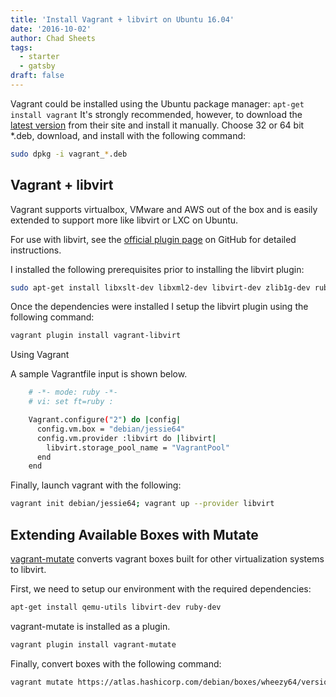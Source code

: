 ```yaml
---
title: 'Install Vagrant + libvirt on Ubuntu 16.04'
date: '2016-10-02'
author: Chad Sheets
tags:
  - starter
  - gatsby
draft: false
---
```


Vagrant could be installed using the Ubuntu package manager: `apt-get install vagrant` It's strongly recommended, however, to download the
[latest version](https://www.vagrantup.com/downloads.html) from their site and install it manually. Choose 32 or 64 bit \*.deb, download, and install with the following command:

```bash
sudo dpkg -i vagrant_*.deb
```

## Vagrant + libvirt

Vagrant supports virtualbox, VMware and AWS out of the box and is easily extended to support more like libvirt or LXC on Ubuntu.

For use with libvirt, see the [official plugin page](https://github.com/vagrant-libvirt/vagrant-libvirt) on GitHub for detailed instructions.

I installed the following prerequisites prior to installing the libvirt plugin:

```bash
sudo apt-get install libxslt-dev libxml2-dev libvirt-dev zlib1g-dev ruby-dev
```

Once the dependencies were installed I setup the libvirt plugin using the following command:

```bash
vagrant plugin install vagrant-libvirt
```

Using Vagrant

A sample Vagrantfile input is shown below.

```bash
    # -*- mode: ruby -*-
    # vi: set ft=ruby :

    Vagrant.configure("2") do |config|
      config.vm.box = "debian/jessie64"
      config.vm.provider :libvirt do |libvirt|
        libvirt.storage_pool_name = "VagrantPool"
      end
    end
```

Finally, launch vagrant with the following:

```bash
vagrant init debian/jessie64; vagrant up --provider libvirt
```

## Extending Available Boxes with Mutate

[vagrant-mutate](https://github.com/sciurus/vagrant-mutate) converts vagrant boxes built for other virtualization systems to libvirt.

First, we need to setup our environment with the required dependencies:

```bash
apt-get install qemu-utils libvirt-dev ruby-dev
```

vagrant-mutate is installed as a plugin.

```bash
vagrant plugin install vagrant-mutate
```

Finally, convert boxes with the following command:

```bash
vagrant mutate https://atlas.hashicorp.com/debian/boxes/wheezy64/versions/7.11.2/providers/virtualbox.box libvirt
```
